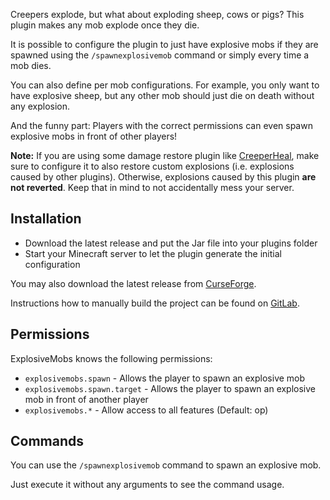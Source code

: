 Creepers explode, but what about exploding sheep, cows or pigs? This plugin makes any mob explode once they die.

It is possible to configure the plugin to just have explosive mobs if they are spawned using the `/spawnexplosivemob` command or simply every time a mob dies.

You can also define per mob configurations. For example, you only want to have explosive sheep, but any other mob should just die on death without any explosion.

And the funny part: Players with the correct permissions can even spawn explosive mobs in front of other players!

**Note:** If you are using some damage restore plugin like [CreeperHeal](https://www.spigotmc.org/resources/creeperheal.13346), make sure to configure it to also restore custom explosions (i.e. explosions caused by other plugins). Otherwise, explosions caused by this plugin **are not reverted**. Keep that in mind to not accidentally mess your server.

## Installation

* Download the latest release and put the Jar file into your plugins folder
* Start your Minecraft server to let the plugin generate the initial configuration

You may also download the latest release from [CurseForge](https://www.curseforge.com/minecraft/bukkit-plugins/explosivemobs).

Instructions how to manually build the project can be found on [GitLab](https://gitlab.com/Programie/ExplosiveMobs).

## Permissions

ExplosiveMobs knows the following permissions:

  * `explosivemobs.spawn` - Allows the player to spawn an explosive mob
  * `explosivemobs.spawn.target` - Allows the player to spawn an explosive mob in front of another player
  * `explosivemobs.*` - Allow access to all features (Default: op)

## Commands

You can use the `/spawnexplosivemob` command to spawn an explosive mob.

Just execute it without any arguments to see the command usage.